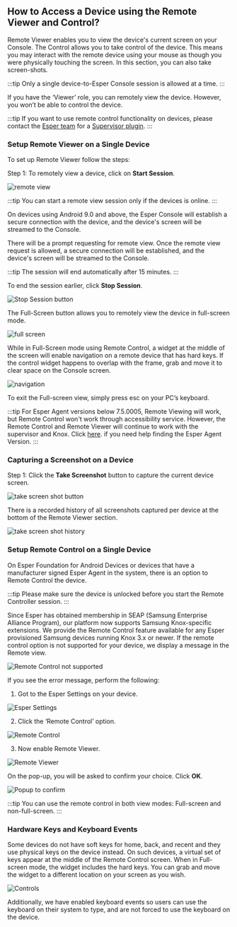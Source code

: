## How to Access a Device using the Remote Viewer and Control?

Remote Viewer enables you to view the  device's current screen on your Console. The Control allows you to take control of the device. This means you may interact with the remote device using your mouse as though you were physically touching the screen. In this section, you can also take screen-shots.

:::tip
Only a single device-to-Esper Console session is allowed at a time. 
:::

If you have the ‘Viewer’ role, you can remotely view the device. However, you won’t be able to control the device.

:::tip
If you want to use remote control functionality on devices, please contact the [Esper team](https://support.esper.io/s/) for a [Supervisor plugin](../miscellaneous/supervisor.md). 
:::

### Setup Remote Viewer on a Single Device
 

To set up Remote Viewer follow the steps:

  

Step 1: To remotely view a device, click on **Start Session**.

  

![remote view](./images/remoteView/1-screen.png)

  

:::tip
You can start a remote view session only if the devices is online.
:::

On devices using Android 9.0 and above, the Esper Console will establish a secure connection with the device, and the device's screen will be streamed to the Console.

There will be a prompt requesting for remote view. Once the remote view request is allowed, a secure connection will be established, and the device's screen will be streamed to the Console.

:::tip
The session will end automatically after 15 minutes.
:::

  
To end the session earlier, click **Stop Session**.

![Stop Session button](./images/remoteView/2-session.png)

The Full-Screen button allows you to remotely view the device in full-screen mode.

![full screen](./images/remoteView/3-full.png)

While in Full-Screen mode using Remote Control, a widget at the middle of the screen will enable navigation on a remote device that has hard keys. If the control widget happens to overlap with the frame, grab and move it to clear space on the Console screen. 

![navigation](./images/remoteView/4-capture.png)

To exit the Full-screen view, simply press esc on your PC’s keyboard.

:::tip
For Esper Agent versions below 7.5.0005, Remote Viewing will work, but Remote Control won't work through accessibility service. However, the Remote Control and Remote Viewer will continue to work with the supervisor and Knox.
Click [here](./agent-version.md). if you need help finding the Esper Agent Version.
:::

### Capturing a Screenshot on a Device

Step 1: Click the **Take Screenshot** button to capture the current device screen.

![take screen shot button](./images/remoteView/5-screenshot.png)

There is a recorded history of all screenshots captured per device at the bottom of the Remote Viewer section.


![take screen shot history](./images/remoteView/6-history.png)

  
### Setup Remote Control on a Single Device

On Esper Foundation for Android Devices or devices that have a manufacturer signed Esper Agent in the system, there is an option to Remote Control the device.  

:::tip
Please make sure the device is unlocked before you start the Remote Controller session.
:::

Since Esper has obtained membership in SEAP (Samsung Enterprise Alliance Program), our platform now supports Samsung Knox-specific extensions. We provide the Remote Control feature available for any Esper provisioned Samsung devices running Knox 3.x or newer. If the remote control option is not supported for your device, we display a message in the Remote view.

![Remote Control not supported](./images/remoteView/7-error.png)

If you see the error message, perform the following:

  

1.  Got to the Esper Settings on your device.
    

![Esper Settings](./images/remoteView/8-device.png)


2.  Click the ‘Remote Control’ option.
    

![Remote Control](./images/remoteView/9-remoteaccess.png)


3.  Now enable Remote Viewer.
    

![Remote Viewer](./images/remoteView/10-enable.png)


On the pop-up, you will be asked to confirm your choice. Click **OK**.

![Popup to confirm](./images/remoteView/11-popup.png)

:::tip
You can use the remote control in both view modes: Full-screen and non-full-screen.
:::

### Hardware Keys and Keyboard Events

Some devices do not have soft keys for home, back, and recent and they use physical keys on the device instead. On such devices, a virtual set of keys appear at the middle of the Remote Control screen. When in Full-screen mode, the widget includes the hard keys. You can grab and move the widget to a different location on your screen as you wish.

![Controls](./images/remoteView/12-hardware.png)

Additionally, we have enabled keyboard events so users can use the keyboard on their system to type, and are not forced to use the keyboard on the device.